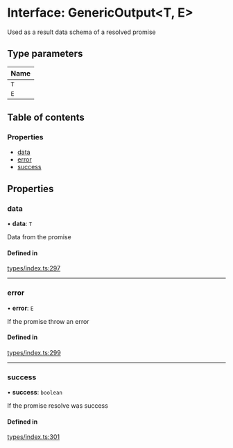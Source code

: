 # Interface: GenericOutput<T, E\>

Used as a result data schema of a resolved promise

## Type parameters

| Name |
| :------ |
| `T` |
| `E` |

## Table of contents

### Properties

- [data](GenericOutput.md#data)
- [error](GenericOutput.md#error)
- [success](GenericOutput.md#success)

## Properties

### data

• **data**: `T`

Data from the promise

#### Defined in

[types/index.ts:297](https://github.com/nevermined-io/components-catalog/blob/87b4993/catalog/src/types/index.ts#L297)

___

### error

• **error**: `E`

If the promise throw an error

#### Defined in

[types/index.ts:299](https://github.com/nevermined-io/components-catalog/blob/87b4993/catalog/src/types/index.ts#L299)

___

### success

• **success**: `boolean`

If the promise resolve was success

#### Defined in

[types/index.ts:301](https://github.com/nevermined-io/components-catalog/blob/87b4993/catalog/src/types/index.ts#L301)
